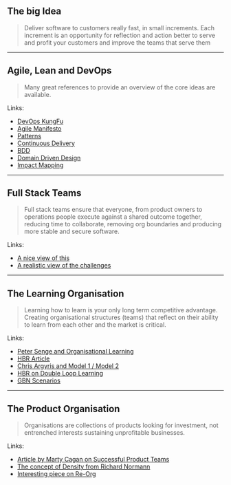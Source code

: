 
## The big Idea
> Deliver software to customers really fast, in small increments. Each increment is an opportunity for reflection and action better to serve and profit your customers and improve the teams that serve them

***

## Agile, Lean and DevOps
> Many great references to provide an overview of the core ideas are available.

Links:
+ [DevOps KungFu](https://github.com/chef/devops-kungfu)
+ [Agile Manifesto](http://www.agilemanifesto.org)
+ [Patterns](http://hillside.net/patterns/patterns-catalog)
+ [Continuous Delivery](https://continuousdelivery.com)
+ [BDD](https://dannorth.net/introducing-bdd/)
+ [Domain Driven Design](http://domainlanguage.com/wp-content/uploads/2016/05/DDD_Reference_2015-03.pdf)
+ [Impact Mapping](https://www.impactmapping.org/drawing.html)

***

## Full Stack Teams
> Full stack teams ensure that everyone, from product owners to operations people execute against a shared outcome together, reducing time to collaborate, removing org boundaries and producing more stable and secure software.

Links:
+ [A nice view of this](http://www.alexandercowan.com/full-stack-product-team-3-sketches/)
+ [A realistic view of the challenges](http://andyshora.com/full-stack-developers.html)

***

## The Learning Organisation
> Learning how to learn is your only long term competitive advantage. Creating organisational structures (teams) that reflect on their ability to learn from each other and the market is critical. 

Links:
+ [Peter Senge and Organisational Learning](http://infed.org/mobi/peter-senge-and-the-learning-organization/)
+ [HBR Article](https://hbr.org/2008/03/is-yours-a-learning-organization)
+ [Chris Argyris and Model 1 / Model 2](http://infed.org/mobi/chris-argyris-theories-of-action-double-loop-learning-and-organizational-learning/)
+ [HBR on Double Loop Learning](https://hbr.org/1977/09/double-loop-learning-in-organizations)
+ [GBN Scenarios](http://maureen.ohara.net/WASC/GBN_scenarios_strategy_keesvdh.pdf)

***

## The Product Organisation
> Organisations are collections of products looking for investment, not entrenched interests sustaining unprofitable businesses.

Links:
+ [Article by Marty Cagan on Successful Product Teams](http://www.svpg.com/product-success/)
+ [The concept of Density from Richard Normann](http://www.cs.cmu.edu/~jhm/Readings/normann%20ch2.pdf)
+ [Interesting piece on Re-Org](http://www.itskeptic.org/content/dont-reorg-devops)
